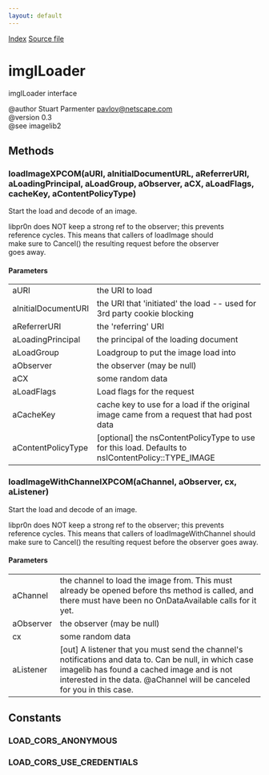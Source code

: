 ```yaml
---
layout: default
---
```

<div id='links'><a href="../index.html">Index</a>
<a href="http://dxr.mozilla.org/mozilla-central/source/image/public/imgILoader.idl">Source file</a>
</div>

# imgILoader #
  
imgILoader interface  
  
@author Stuart Parmenter <pavlov@netscape.com>  
@version 0.3  
@see imagelib2  
  

## Methods ##

### loadImageXPCOM(aURI, aInitialDocumentURL, aReferrerURI, aLoadingPrincipal, aLoadGroup, aObserver, aCX, aLoadFlags, cacheKey, aContentPolicyType) ###
  
Start the load and decode of an image.  
  
  
libpr0n does NOT keep a strong ref to the observer; this prevents  
reference cycles.  This means that callers of loadImage should  
make sure to Cancel() the resulting request before the observer  
goes away.  
  

#### Parameters ####

<table>

<tr>
<td>aURI</td>
<td>the URI to load  
</td>
</tr>

<tr>
<td>aInitialDocumentURI</td>
<td>the URI that 'initiated' the load -- used for 3rd party cookie blocking  
</td>
</tr>

<tr>
<td>aReferrerURI</td>
<td>the 'referring' URI  
</td>
</tr>

<tr>
<td>aLoadingPrincipal</td>
<td>the principal of the loading document  
</td>
</tr>

<tr>
<td>aLoadGroup</td>
<td>Loadgroup to put the image load into  
</td>
</tr>

<tr>
<td>aObserver</td>
<td>the observer (may be null)  
</td>
</tr>

<tr>
<td>aCX</td>
<td>some random data  
</td>
</tr>

<tr>
<td>aLoadFlags</td>
<td>Load flags for the request  
</td>
</tr>

<tr>
<td>aCacheKey</td>
<td>cache key to use for a load if the original  
                 image came from a request that had post data  
</td>
</tr>

<tr>
<td>aContentPolicyType</td>
<td>[optional] the nsContentPolicyType to  
                          use for this load. Defaults to  
                          nsIContentPolicy::TYPE_IMAGE  
</td>
</tr>

</table>

### loadImageWithChannelXPCOM(aChannel, aObserver, cx, aListener) ###
  
Start the load and decode of an image.  
  
libpr0n does NOT keep a strong ref to the observer; this prevents  
reference cycles.  This means that callers of loadImageWithChannel should  
make sure to Cancel() the resulting request before the observer goes away.  
  

#### Parameters ####

<table>

<tr>
<td>aChannel</td>
<td>the channel to load the image from.  This must  
                already be opened before ths method is called, and there  
                must have been no OnDataAvailable calls for it yet.  
</td>
</tr>

<tr>
<td>aObserver</td>
<td>the observer (may be null)  
</td>
</tr>

<tr>
<td>cx</td>
<td>some random data  
</td>
</tr>

<tr>
<td>aListener</td>
<td>[out]  
       A listener that you must send the channel's notifications and data to.  
       Can be null, in which case imagelib has found a cached image and is  
       not interested in the data. @aChannel will be canceled for you in  
       this case.  
</td>
</tr>

</table>

## Constants ##

### LOAD_CORS_ANONYMOUS ###

### LOAD_CORS_USE_CREDENTIALS ###
